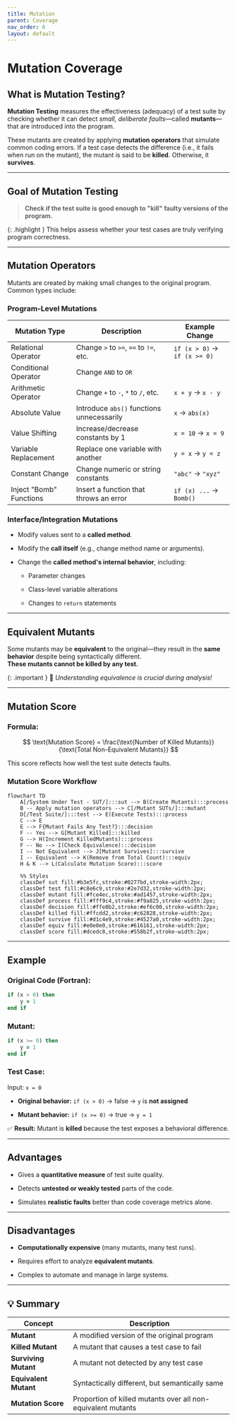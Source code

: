 ```yaml
---
title: Mutation
parent: Coverage
nav_order: 6
layout: default
---
```

# Mutation Coverage

## What is Mutation Testing?

**Mutation Testing** measures the effectiveness (adequacy) of a test suite by checking whether it can detect _small, deliberate faults_—called **mutants**—that are introduced into the program.

These mutants are created by applying **mutation operators** that simulate common coding errors. If a test case detects the difference (i.e., it fails when run on the mutant), the mutant is said to be **killed**. Otherwise, it **survives**.

---

## Goal of Mutation Testing

> **Check if the test suite is good enough to "kill" faulty versions of the program.**

{: .highlight }
This helps assess whether your test cases are truly verifying program correctness.

---

## Mutation Operators

Mutants are created by making small changes to the original program. Common types include:

### Program-Level Mutations

| Mutation Type           | Description                               | Example Change               |
| ----------------------- | ----------------------------------------- | ---------------------------- |
| Relational Operator     | Change `>` to `>=`, `==` to `!=`, etc.    | `if (x > 0)` → `if (x >= 0)` |
| Conditional Operator    | Change `AND` to `OR`                      |                              |
| Arithmetic Operator     | Change `+` to `-`, `*` to `/`, etc.       | `x + y` → `x - y`            |
| Absolute Value          | Introduce `abs()` functions unnecessarily | `x` → `abs(x)`               |
| Value Shifting          | Increase/decrease constants by 1          | `x = 10` → `x = 9`           |
| Variable Replacement    | Replace one variable with another         | `y = x` → `y = z`            |
| Constant Change         | Change numeric or string constants        | `"abc"` → `"xyz"`            |
| Inject "Bomb" Functions | Insert a function that throws an error    | `if (x) ...` → `Bomb()`      |

### Interface/Integration Mutations

- Modify values sent to a **called method**.
    
- Modify the **call itself** (e.g., change method name or arguments).
    
- Change the **called method's internal behavior**, including:
    
    - Parameter changes
        
    - Class-level variable alterations
        
    - Changes to `return` statements
        

---

## Equivalent Mutants

Some mutants may be **equivalent** to the original—they result in the **same behavior** despite being syntactically different.  
**These mutants cannot be killed by any test.**

{: .important }
🧠 _Understanding equivalence is crucial during analysis!_

---

## Mutation Score

### Formula:

$$
\text{Mutation Score} = \frac{\text{Number of Killed Mutants}}{\text{Total Non-Equivalent Mutants}}
$$

This score reflects how well the test suite detects faults.

### Mutation Score Workflow

```mermaid
flowchart TD
    A[/System Under Test - SUT/]:::sut --> B(Create Mutants):::process
    B -- Apply mutation operators --> C[/Mutant SUTs/]:::mutant
    D[/Test Suite/]:::test --> E(Execute Tests):::process
    C --> E
    E --> F{Mutant Fails Any Test?}:::decision
    F -- Yes --> G[Mutant Killed]:::killed
    G --> H(Increment KilledMutants):::process
    F -- No --> I(Check Equivalence):::decision
    I -- Not Equivalent --> J[Mutant Survives]:::survive
    I -- Equivalent --> K(Remove from Total Count):::equiv
    H & K --> L(Calculate Mutation Score):::score

    %% Styles
    classDef sut fill:#b3e5fc,stroke:#0277bd,stroke-width:2px;
    classDef test fill:#c8e6c9,stroke:#2e7d32,stroke-width:2px;
    classDef mutant fill:#fce4ec,stroke:#ad1457,stroke-width:2px;
    classDef process fill:#fff9c4,stroke:#f9a825,stroke-width:2px;
    classDef decision fill:#ffe0b2,stroke:#ef6c00,stroke-width:2px;
    classDef killed fill:#ffcdd2,stroke:#c62828,stroke-width:2px;
    classDef survive fill:#d1c4e9,stroke:#4527a0,stroke-width:2px;
    classDef equiv fill:#e0e0e0,stroke:#616161,stroke-width:2px;
    classDef score fill:#dcedc8,stroke:#558b2f,stroke-width:2px;

```

---

## Example

### Original Code (Fortran):

```fortran
if (x > 0) then
    y = 1
end if
```

### Mutant:

```fortran
if (x >= 0) then
    y = 1
end if
```

### Test Case:

Input: `x = 0`

- **Original behavior:** `if (x > 0)` → false → `y` is **not assigned**
    
- **Mutant behavior:** `if (x >= 0)` → true → `y = 1`
    

✅ **Result:** Mutant is **killed** because the test exposes a behavioral difference.

---

## Advantages

- Gives a **quantitative measure** of test suite quality.
    
- Detects **untested or weakly tested** parts of the code.
    
- Simulates **realistic faults** better than code coverage metrics alone.
    

---

## Disadvantages

- **Computationally expensive** (many mutants, many test runs).
    
- Requires effort to analyze **equivalent mutants**.
    
- Complex to automate and manage in large systems.
    

---

## 💡 Summary

|Concept|Description|
|---|---|
|**Mutant**|A modified version of the original program|
|**Killed Mutant**|A mutant that causes a test case to fail|
|**Surviving Mutant**|A mutant not detected by any test case|
|**Equivalent Mutant**|Syntactically different, but semantically same|
|**Mutation Score**|Proportion of killed mutants over all non-equivalent mutants|
